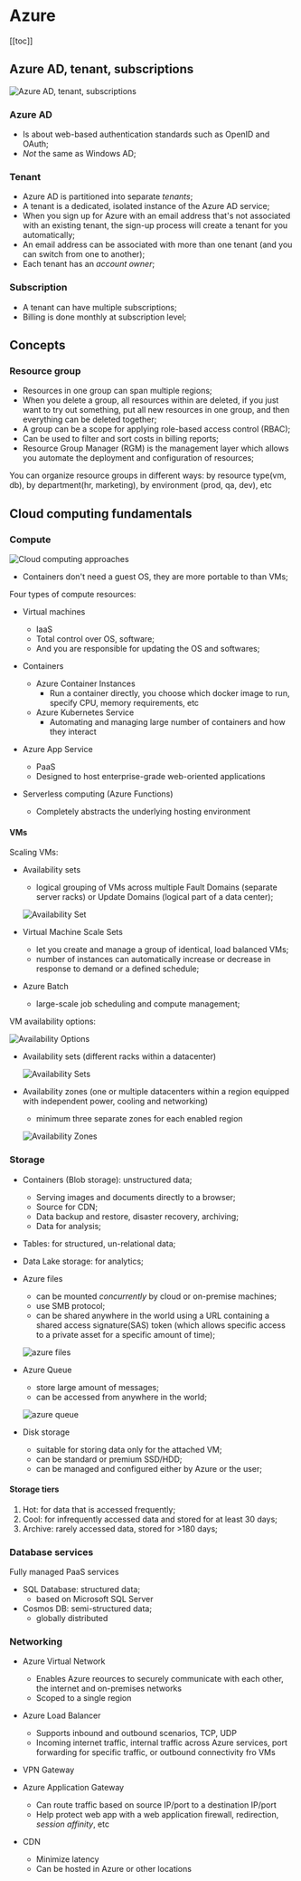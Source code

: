 # Azure

[[toc]]

## Azure AD, tenant, subscriptions

![Azure AD, tenant, subscriptions](images/azure-ad_tenant_subscriptions.png)

### Azure AD

- Is about web-based authentication standards such as OpenID and OAuth;
- _Not_ the same as Windows AD;

### Tenant

- Azure AD is partitioned into separate _tenants_;
- A tenant is a dedicated, isolated instance of the Azure AD service;
- When you sign up for Azure with an email address that's not associated with an existing tenant, the sign-up process will create a tenant for you automatically;
- An email address can be associated with more than one tenant (and you can switch from one to another);
- Each tenant has an _account owner_;

### Subscription

- A tenant can have multiple subscriptions;
- Billing is done monthly at subscription level;

## Concepts

### Resource group

- Resources in one group can span multiple regions;
- When you delete a group, all resources within are deleted, if you just want to try out something, put all new resources in one group, and then everything can be deleted together;
- A group can be a scope for applying role-based access control (RBAC);
- Can be used to filter and sort costs in billing reports;
- Resource Group Manager (RGM) is the management layer which allows you automate the deployment and configuration of resources;

You can organize resource groups in different ways: by resource type(vm, db), by department(hr, marketing), by environment (prod, qa, dev), etc

## Cloud computing fundamentals

### Compute

![Cloud computing approaches](images/azure-cloud_computings_types.png)

- Containers don't need a guest OS, they are more portable to than VMs;

Four types of compute resources:

- Virtual machines

  - IaaS
  - Total control over OS, software;
  - And you are responsible for updating the OS and softwares;

- Containers
  - Azure Container Instances
    - Run a container directly, you choose which docker image to run, specify CPU, memory requirements, etc
  - Azure Kubernetes Service
    - Automating and managing large number of containers and how they interact
- Azure App Service
  - PaaS
  - Designed to host enterprise-grade web-oriented applications
- Serverless computing (Azure Functions)
  - Completely abstracts the underlying hosting environment

#### VMs

Scaling VMs:

- Availability sets

  - logical grouping of VMs across multiple Fault Domains (separate server racks) or Update Domains (logical part of a data center);

  ![Availability Set](images/azure-vm_availability_sets.png)

- Virtual Machine Scale Sets

  - let you create and manage a group of identical, load balanced VMs;
  - number of instances can automatically increase or decrease in response to demand or a defined schedule;

- Azure Batch
  - large-scale job scheduling and compute management;

VM availability options:

![Availability Options](images/azure-availability-options.png)

- Availability sets (different racks within a datacenter)

  ![Availability Sets](images/azure-availability-sets.png)

- Availability zones (one or multiple datacenters within a region equipped with independent power, cooling and networking)

  - minimum three separate zones for each enabled region

  ![Availability Zones](images/azure-availability-zones.png)

### Storage

- Containers (Blob storage): unstructured data;
  - Serving images and documents directly to a browser;
  - Source for CDN;
  - Data backup and restore, disaster recovery, archiving;
  - Data for analysis;
- Tables: for structured, un-relational data;
- Data Lake storage: for analytics;
- Azure files

  - can be mounted _concurrently_ by cloud or on-premise machines;
  - use SMB protocol;
  - can be shared anywhere in the world using a URL containing a shared access signature(SAS) token (which allows specific access to a private asset for a specific amount of time);

  ![azure files](images/azure_files.png)

- Azure Queue

  - store large amount of messages;
  - can be accessed from anywhere in the world;

  ![azure queue](images/azure_queue.png)

- Disk storage

  - suitable for storing data only for the attached VM;
  - can be standard or premium SSD/HDD;
  - can be managed and configured either by Azure or the user;

#### Storage tiers

1. Hot: for data that is accessed frequently;
2. Cool: for infrequently accessed data and stored for at least 30 days;
3. Archive: rarely accessed data, stored for >180 days;

### Database services

Fully managed PaaS services

- SQL Database: structured data;
  - based on Microsoft SQL Server
- Cosmos DB: semi-structured data;
  - globally distributed

### Networking

- Azure Virtual Network

  - Enables Azure reources to securely communicate with each other, the internet and on-premises networks
  - Scoped to a single region

- Azure Load Balancer

  - Supports inbound and outbound scenarios, TCP, UDP
  - Incoming internet traffic, internal traffic across Azure services, port forwarding for specific traffic, or outbound connectivity fro VMs

- VPN Gateway
- Azure Application Gateway

  - Can route traffic based on source IP/port to a destination IP/port
  - Help protect web app with a web application firewall, redirection, _session affinity_, etc

- CDN
  - Minimize latency
  - Can be hosted in Azure or other locations
